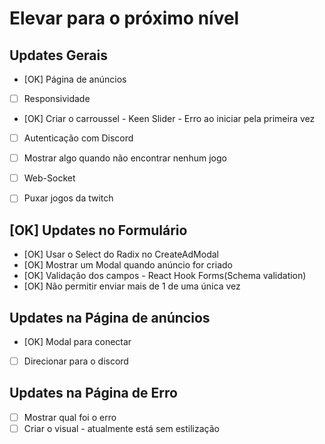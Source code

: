 # Elevar para o próximo nível

## Updates Gerais
  - [OK] Página de anúncios
  - [ ] Responsividade
  - [OK] Criar o carroussel - Keen Slider - Erro ao iniciar pela primeira vez
  - [ ] Autenticação com Discord
  - [ ] Mostrar algo quando não encontrar nenhum jogo
  - [ ] Web-Socket

  - [ ] Puxar jogos da twitch

## [OK] Updates no Formulário
  - [OK] Usar o Select do Radix no CreateAdModal
  - [OK] Mostrar um Modal quando anúncio for criado
  - [OK] Validação dos campos - React Hook Forms(Schema validation)
  - [OK] Não permitir enviar mais de 1 de uma única vez

## Updates na Página de anúncios
  - [OK] Modal para conectar
  - [ ] Direcionar para o discord

## Updates na Página de Erro
  - [ ] Mostrar qual foi o erro
  - [ ] Criar o visual - atualmente está sem estilização